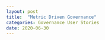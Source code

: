 ```yaml
---
layout: post
title:  "Metric Driven Governance"
categories: Governance User Stories
date: 2020-06-30
---
```

